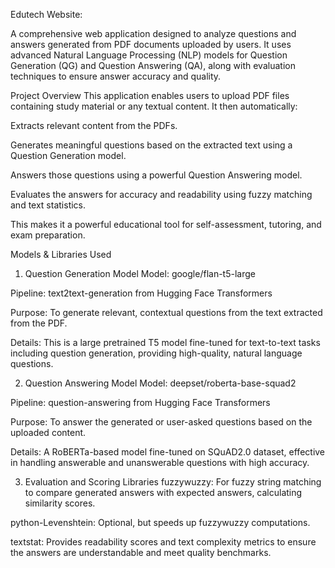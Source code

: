 Edutech Website:

A comprehensive web application designed to analyze questions and answers generated from PDF documents uploaded by users. It uses advanced Natural Language Processing (NLP) models for Question Generation (QG) and Question Answering (QA), along with evaluation techniques to ensure answer accuracy and quality.

Project Overview
This application enables users to upload PDF files containing study material or any textual content. It then automatically:

Extracts relevant content from the PDFs.

Generates meaningful questions based on the extracted text using a Question Generation model.

Answers those questions using a powerful Question Answering model.

Evaluates the answers for accuracy and readability using fuzzy matching and text statistics.

This makes it a powerful educational tool for self-assessment, tutoring, and exam preparation.

Models & Libraries Used
1. Question Generation Model
Model: google/flan-t5-large

Pipeline: text2text-generation from Hugging Face Transformers

Purpose: To generate relevant, contextual questions from the text extracted from the PDF.

Details: This is a large pretrained T5 model fine-tuned for text-to-text tasks including question generation, providing high-quality, natural language questions.

2. Question Answering Model
Model: deepset/roberta-base-squad2

Pipeline: question-answering from Hugging Face Transformers

Purpose: To answer the generated or user-asked questions based on the uploaded content.

Details: A RoBERTa-based model fine-tuned on SQuAD2.0 dataset, effective in handling answerable and unanswerable questions with high accuracy.

3. Evaluation and Scoring Libraries
fuzzywuzzy: For fuzzy string matching to compare generated answers with expected answers, calculating similarity scores.

python-Levenshtein: Optional, but speeds up fuzzywuzzy computations.

textstat: Provides readability scores and text complexity metrics to ensure the answers are understandable and meet quality benchmarks.
